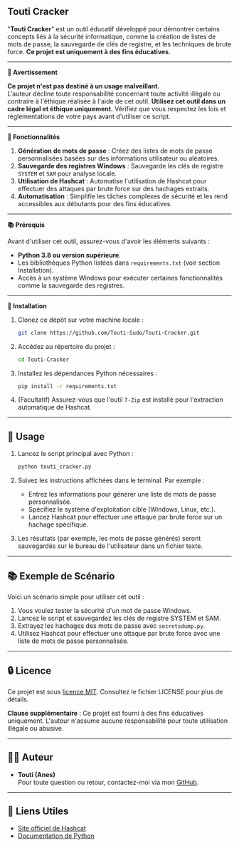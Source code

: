 ## **Touti Cracker**

"**Touti Cracker**" est un outil éducatif développé pour démontrer certains concepts liés à la sécurité informatique, comme la création de listes de mots de passe, la sauvegarde de clés de registre, et les techniques de brute force. **Ce projet est uniquement à des fins éducatives**.

---

**🚨 Avertissement**

**Ce projet n'est pas destiné à un usage malveillant.**\
L'auteur décline toute responsabilité concernant toute activité illégale ou contraire à l'éthique réalisée à l'aide de cet outil. **Utilisez cet outil dans un cadre légal et éthique uniquement.** Vérifiez que vous respectez les lois et réglementations de votre pays avant d'utiliser ce script.

---

**🔧 Fonctionnalités**

1. **Génération de mots de passe** : Créez des listes de mots de passe personnalisées basées sur des informations utilisateur ou aléatoires.
2. **Sauvegarde des registres Windows** : Sauvegarde les clés de registre `SYSTEM` et `SAM` pour analyse locale.
3. **Utilisation de Hashcat** : Automatise l'utilisation de Hashcat pour effectuer des attaques par brute force sur des hachages extraits.
4. **Automatisation** : Simplifie les tâches complexes de sécurité et les rend accessibles aux débutants pour des fins éducatives.

---

**📚 Prérequis**

Avant d'utiliser cet outil, assurez-vous d'avoir les éléments suivants :

- **Python 3.8 ou version supérieure**.
- Les bibliothèques Python listées dans `requirements.txt` (voir section Installation).
- Accès à un système Windows pour exécuter certaines fonctionnalités comme la sauvegarde des registres.

---

**🚀 Installation**

1. Clonez ce dépôt sur votre machine locale :

   ```bash
   git clone https://github.com/Touti-Sudo/Touti-Cracker.git
   ```

2. Accédez au répertoire du projet :

   ```bash
   cd Touti-Cracker
   ```

3. Installez les dépendances Python nécessaires :

   ```bash
   pip install -r requirements.txt
   ```

4. (Facultatif) Assurez-vous que l'outil `7-Zip` est installé pour l'extraction automatique de Hashcat.

---

## 🔄 Usage

1. Lancez le script principal avec Python :

   ```bash
   python touti_cracker.py
   ```

2. Suivez les instructions affichées dans le terminal. Par exemple :

   - Entrez les informations pour générer une liste de mots de passe personnalisée.
   - Spécifiez le système d'exploitation cible (Windows, Linux, etc.).
   - Lancez Hashcat pour effectuer une attaque par brute force sur un hachage spécifique.

3. Les résultats (par exemple, les mots de passe générés) seront sauvegardés sur le bureau de l'utilisateur dans un fichier texte.

---

## 📚 Exemple de Scénario

Voici un scénario simple pour utiliser cet outil :

1. Vous voulez tester la sécurité d'un mot de passe Windows.
2. Lancez le script et sauvegardez les clés de registre SYSTEM et SAM.
3. Extrayez les hachages des mots de passe avec `secretsdump.py`.
4. Utilisez Hashcat pour effectuer une attaque par brute force avec une liste de mots de passe personnalisée.

---

## 🔒 Licence

Ce projet est sous [licence MIT](./LICENSE). Consultez le fichier LICENSE pour plus de détails.

**Clause supplémentaire** : Ce projet est fourni à des fins éducatives uniquement. L'auteur n'assume aucune responsabilité pour toute utilisation illégale ou abusive.

---

## 👨‍💻 Auteur

- **Touti (Anes)**\
  Pour toute question ou retour, contactez-moi via mon [GitHub](https://github.com/\[VotreNomOuPseudonyme]).

---

## 🔗 Liens Utiles

- [Site officiel de Hashcat](https://hashcat.net/hashcat/)
- [Documentation de Python](https://docs.python.org/3/)

